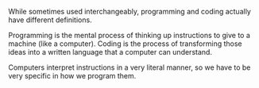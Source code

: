 While sometimes used interchangeably, programming and coding actually have different definitions.

Programming is the mental process of thinking up instructions to give to a machine (like a computer).
Coding is the process of transforming those ideas into a written language that a computer can understand.

Computers interpret instructions in a very literal manner, so we have to be very specific in how we program them. 
